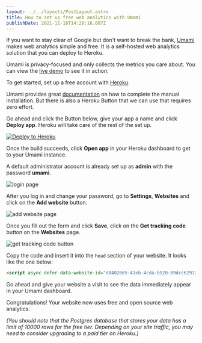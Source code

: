 ```yaml
---
layout: ../../layouts/PostLayout.astro
title: How to set up free web analytics with Umami
publishDate: 2021-11-18T14:20:16.007Z
---
```

If you want to stay clear of Google but don't want to break the bank, [Umami](https://umami.is) makes web analytics simple and free. It is a self-hosted web analytics solution that you can deploy to Heroku.

Umami is privacy-focused and only collects the metrics you care about. You can view the [live demo](https://app.umami.is/share/ISgW2qz8/flightphp.com) to see it in action.

To get started, set up a free account with [Heroku](https://www.heroku.com/home).

Umami provides great [documentation](https://umami.is/docs/running-on-heroku) on how to complete the manual installation. But there is also a Heroku Button that we can use that requires zero effort.

Go ahead and click the Button below, give your app a name and click **Deploy app**. Heroku will take care of the rest of the set up.

[![Deploy to Heroku](https://heroku.com/deploy?template=https://github.com/mikecao/umami)](https://www.herokucdn.com/deploy/button.svg)

Once the build succeeds, click **Open app** in your Heroku dashboard to get to your Umami instance.

A default administrator account is already set up as **admin** with the password **umami**.

![login page](https://umami.is/login.png)

After you log in and change your password, go to **Settings**, **Websites** and click on the **Add website** button.

![add website page](https://umami.is/add-website.png)

Once you fill out the form and click **Save**, click on the **Get tracking code** button on the **Websites** page.

![get tracking code button](https://umami.is/get-tracking-code.png)

Copy the code and insert it into the `head` section of your website. It looks like the one below:

```html
<script async defer data-website-id="d8402665-41eb-4cda-b520-09dcc62972ce" src="https://your-umami-app.herokuapp.com/umami.js"></script>
```

Go ahead and give your website a visit to see the data immediately appear in your Umami dashboard.

Congratulations! Your website now uses free and open source web analytics.

*(You should note that the Postgres database that stores your data has a limit of 10000 rows for the free tier. Depending on your site traffic, you may need to consider upgrading to a paid tier on Heroku.)*